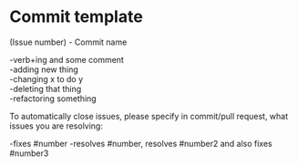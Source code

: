 # Commit template

(Issue number) - Commit name  

-verb+ing and some comment  
-adding new thing  
-changing x to do y  
-deleting that thing  
-refactoring something

To automatically close issues, please specify in commit/pull request, what issues you are resolving:

-fixes #number
-resolves #number, resolves #number2 and also fixes #number3


